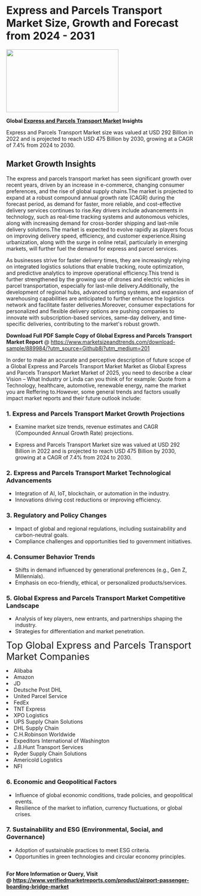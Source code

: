 <H1>Express and Parcels Transport Market Size, Growth and Forecast from 2024 - 2031</H1><img class="aligncenter size-medium wp-image-584254" src="https://thirdeyenews.in/wp-content/uploads/2024/09/Global-Market-Research-300x168.jpeg" alt="" width="300" height="168" /><p><strong>Global&nbsp;<a href="https://www.marketsizeandtrends.com/download-sample/889984/?utm_source=Github8j?utm_medium=201">Express and Parcels Transport Market</a> Insights</strong></p><p>Express and Parcels Transport Market size was valued at USD 292 Billion in 2022 and is projected to reach USD 475 Billion by 2030, growing at a CAGR of 7.4% from 2024 to 2030.</p><p><h2>Market Growth Insights</h2> <p>The express and parcels transport market has seen significant growth over recent years, driven by an increase in e-commerce, changing consumer preferences, and the rise of global supply chains.The market is projected to expand at a robust compound annual growth rate (CAGR) during the forecast period, as demand for faster, more reliable, and cost-effective delivery services continues to rise.Key drivers include advancements in technology, such as real-time tracking systems and autonomous vehicles, along with increasing demand for cross-border shipping and last-mile delivery solutions.The market is expected to evolve rapidly as players focus on improving delivery speed, efficiency, and customer experience.Rising urbanization, along with the surge in online retail, particularly in emerging markets, will further fuel the demand for express and parcel services.</p> <p>As businesses strive for faster delivery times, they are increasingly relying on integrated logistics solutions that enable tracking, route optimization, and predictive analytics to improve operational efficiency.This trend is further strengthened by the growing use of drones and electric vehicles in parcel transportation, especially for last-mile delivery.Additionally, the development of regional hubs, advanced sorting systems, and expansion of warehousing capabilities are anticipated to further enhance the logistics network and facilitate faster deliveries.Moreover, consumer expectations for personalized and flexible delivery options are pushing companies to innovate with subscription-based services, same-day delivery, and time-specific deliveries, contributing to the market's robust growth.</p> <p><span class=""><strong>Download Full PDF Sample Copy of Global Express and Parcels Transport Market Report</strong> @ <a href="https://www.marketsizeandtrends.com/download-sample/889984/?utm_source=Github8j?utm_medium=201" target="_blank">https://www.marketsizeandtrends.com/download-sample/889984/?utm_source=Github8j?utm_medium=201</a></span></p><p>In order to make an accurate and perceptive description of future scope of a Global&nbsp;Express and Parcels Transport Market Market as Global&nbsp;Express and Parcels Transport Market Market of 2025, you need to describe a clear Vision &ndash; What Industry or Linda can you think of for example: Quote from a Technology, healthcare, automotive, renewable energy, name the market you are Reffering to.However, some general trends and factors usually impact market reports and their future outlook include:</p><h3>1.&nbsp;<strong>Express and Parcels Transport Market Growth Projections</strong></h3><ul><li>Examine market size trends, revenue estimates and CAGR (Compounded Annual Growth Rate) projections.</li><li><p>Express and Parcels Transport Market size was valued at USD 292 Billion in 2022 and is projected to reach USD 475 Billion by 2030, growing at a CAGR of 7.4% from 2024 to 2030.</p></li></ul><h3>2.&nbsp;<strong>Express and Parcels Transport Market Technological Advancements</strong></h3><ul><li>Integration of AI, IoT, blockchain, or automation in the industry.</li><li>Innovations driving cost reductions or improving efficiency.</li></ul><h3>3.&nbsp;<strong>Regulatory and Policy Changes</strong></h3><ul><li>Impact of global and regional regulations, including sustainability and carbon-neutral goals.</li><li>Compliance challenges and opportunities tied to government initiatives.</li></ul><h3>4.&nbsp;<strong>Consumer Behavior Trends</strong></h3><ul><li>Shifts in demand influenced by generational preferences (e.g., Gen Z, Millennials).</li><li>Emphasis on eco-friendly, ethical, or personalized products/services.</li></ul><h3>5.&nbsp;<strong>Global Express and Parcels Transport Market Competitive Landscape</strong></h3><ul><li>Analysis of key players, new entrants, and partnerships shaping the industry.</li><li>Strategies for differentiation and market penetration.</li></ul><p data-pm-slice="1 1 []"><span style="color: inherit; font-family: inherit; font-size: 25px;">Top Global Express and Parcels Transport Market Companies</span></p><div class="" data-test-id=""><p><li>Alibaba</li><li> Amazon</li><li> JD</li><li> Deutsche Post DHL</li><li> United Parcel Service</li><li> FedEx</li><li> TNT Express</li><li> XPO Logistics</li><li> UPS Supply Chain Solutions</li><li> DHL Supply Chain</li><li> C.H.Robinson Worldwide</li><li> Expeditors International of Washington</li><li> J.B.Hunt Transport Services</li><li> Ryder Supply Chain Solutions</li><li> Americold Logistics</li><li> NFI</li></p></div><h3>6.&nbsp;<strong>Economic and Geopolitical Factors</strong></h3><ul><li>Influence of global economic conditions, trade policies, and geopolitical events.</li><li>Resilience of the market to inflation, currency fluctuations, or global crises.</li></ul><h3>7.&nbsp;<strong>Sustainability and ESG (Environmental, Social, and Governance)</strong></h3><ul><li>Adoption of sustainable practices to meet ESG criteria.</li><li>Opportunities in green technologies and circular economy principles.</li></ul><h2><strong style="font-size: 14px;">For More Information or Query, Visit @&nbsp;</strong><a style="background-color: #ffffff; font-size: 14px;" href="https://www.marketsizeandtrends.com/report/express-and-parcels-transport-market-/" target="_blank">https://www.verifiedmarketreports.com/product/airport-passenger-boarding-bridge-market</a></h2>